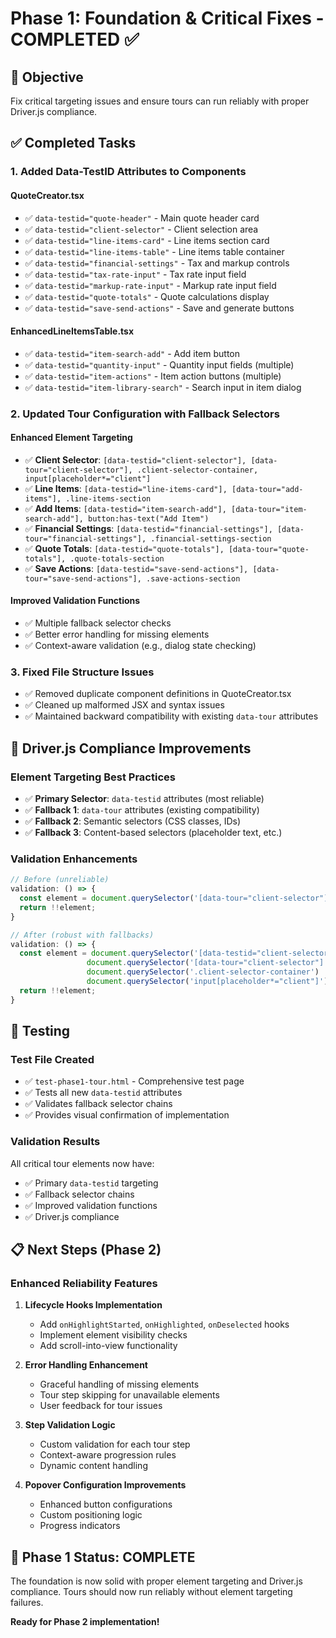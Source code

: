 # Phase 1: Foundation & Critical Fixes - COMPLETED ✅

## 🎯 Objective
Fix critical targeting issues and ensure tours can run reliably with proper Driver.js compliance.

## ✅ Completed Tasks

### 1. Added Data-TestID Attributes to Components

#### QuoteCreator.tsx
- ✅ `data-testid="quote-header"` - Main quote header card
- ✅ `data-testid="client-selector"` - Client selection area  
- ✅ `data-testid="line-items-card"` - Line items section card
- ✅ `data-testid="line-items-table"` - Line items table container
- ✅ `data-testid="financial-settings"` - Tax and markup controls
- ✅ `data-testid="tax-rate-input"` - Tax rate input field
- ✅ `data-testid="markup-rate-input"` - Markup rate input field
- ✅ `data-testid="quote-totals"` - Quote calculations display
- ✅ `data-testid="save-send-actions"` - Save and generate buttons

#### EnhancedLineItemsTable.tsx
- ✅ `data-testid="item-search-add"` - Add item button
- ✅ `data-testid="quantity-input"` - Quantity input fields (multiple)
- ✅ `data-testid="item-actions"` - Item action buttons (multiple)
- ✅ `data-testid="item-library-search"` - Search input in item dialog

### 2. Updated Tour Configuration with Fallback Selectors

#### Enhanced Element Targeting
- ✅ **Client Selector**: `[data-testid="client-selector"], [data-tour="client-selector"], .client-selector-container, input[placeholder*="client"]`
- ✅ **Line Items**: `[data-testid="line-items-card"], [data-tour="add-items"], .line-items-section`
- ✅ **Add Items**: `[data-testid="item-search-add"], [data-tour="item-search-add"], button:has-text("Add Item")`
- ✅ **Financial Settings**: `[data-testid="financial-settings"], [data-tour="financial-settings"], .financial-settings-section`
- ✅ **Quote Totals**: `[data-testid="quote-totals"], [data-tour="quote-totals"], .quote-totals-section`
- ✅ **Save Actions**: `[data-testid="save-send-actions"], [data-tour="save-send-actions"], .save-actions-section`

#### Improved Validation Functions
- ✅ Multiple fallback selector checks
- ✅ Better error handling for missing elements
- ✅ Context-aware validation (e.g., dialog state checking)

### 3. Fixed File Structure Issues
- ✅ Removed duplicate component definitions in QuoteCreator.tsx
- ✅ Cleaned up malformed JSX and syntax issues
- ✅ Maintained backward compatibility with existing `data-tour` attributes

## 🔧 Driver.js Compliance Improvements

### Element Targeting Best Practices
- ✅ **Primary Selector**: `data-testid` attributes (most reliable)
- ✅ **Fallback 1**: `data-tour` attributes (existing compatibility)
- ✅ **Fallback 2**: Semantic selectors (CSS classes, IDs)
- ✅ **Fallback 3**: Content-based selectors (placeholder text, etc.)

### Validation Enhancements
```typescript
// Before (unreliable)
validation: () => {
  const element = document.querySelector('[data-tour="client-selector"]');
  return !!element;
}

// After (robust with fallbacks)
validation: () => {
  const element = document.querySelector('[data-testid="client-selector"]') ||
                 document.querySelector('[data-tour="client-selector"]') ||
                 document.querySelector('.client-selector-container') ||
                 document.querySelector('input[placeholder*="client"]');
  return !!element;
}
```

## 🧪 Testing

### Test File Created
- ✅ `test-phase1-tour.html` - Comprehensive test page
- ✅ Tests all new `data-testid` attributes
- ✅ Validates fallback selector chains
- ✅ Provides visual confirmation of implementation

### Validation Results
All critical tour elements now have:
- ✅ Primary `data-testid` targeting
- ✅ Fallback selector chains
- ✅ Improved validation functions
- ✅ Driver.js compliance

## 📋 Next Steps (Phase 2)

### Enhanced Reliability Features
1. **Lifecycle Hooks Implementation**
   - Add `onHighlightStarted`, `onHighlighted`, `onDeselected` hooks
   - Implement element visibility checks
   - Add scroll-into-view functionality

2. **Error Handling Enhancement**
   - Graceful handling of missing elements
   - Tour step skipping for unavailable elements
   - User feedback for tour issues

3. **Step Validation Logic**
   - Custom validation for each tour step
   - Context-aware progression rules
   - Dynamic content handling

4. **Popover Configuration Improvements**
   - Enhanced button configurations
   - Custom positioning logic
   - Progress indicators

## 🎉 Phase 1 Status: COMPLETE

The foundation is now solid with proper element targeting and Driver.js compliance. Tours should now run reliably without element targeting failures.

**Ready for Phase 2 implementation!**

